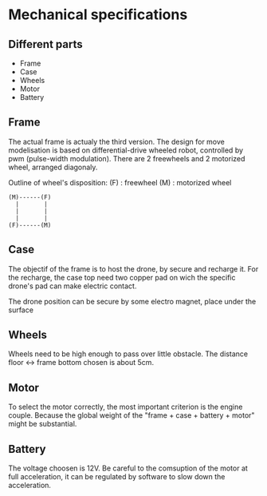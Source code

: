 # Mechanical specifications

## Different parts

- Frame
- Case
- Wheels
- Motor
- Battery

## Frame

The actual frame is actualy the third version. The design for move modelisation
is based on differential-drive wheeled robot, controlled by pwm (pulse-width
modulation). There are 2 freewheels and 2 motorized wheel, arranged diagonaly.

Outline of wheel's disposition:
(F) : freewheel
(M) : motorized wheel

```
(M)------(F)
  |       |
  |       |
  |       |
(F)------(M)
```

## Case

  The objectif of the frame is to host the drone, by secure and recharge it.
  For the recharge, the case top need two copper pad on wich the specific drone's pad
  can make electric contact.

  The drone position can be secure by some electro magnet, place under the surface

## Wheels

  Wheels need to be high enough to pass over little obstacle.
  The distance floor <-> frame bottom chosen is about 5cm.

## Motor

  To select the motor correctly, the most important criterion is the engine couple.
  Because the global weight of the "frame + case + battery + motor" might be
  substantial.

## Battery

  The voltage choosen is 12V. Be careful to the comsuption of the motor at full
  acceleration, it can be regulated by software to slow down the acceleration.
